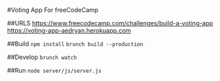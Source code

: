 #Voting App
For freeCodeCamp

##URLS
https://www.freecodecamp.com/challenges/build-a-voting-app
https://voting-app-aedryan.herokuapp.com

##Build
`npm install`
`brunch build --production`

##Develop
`brunch watch`

##Run
`node server/js/server.js`